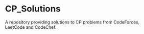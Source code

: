 # CP_Solutions
A repository providing solutions to CP problems from CodeForces, LeetCode and CodeChef.
